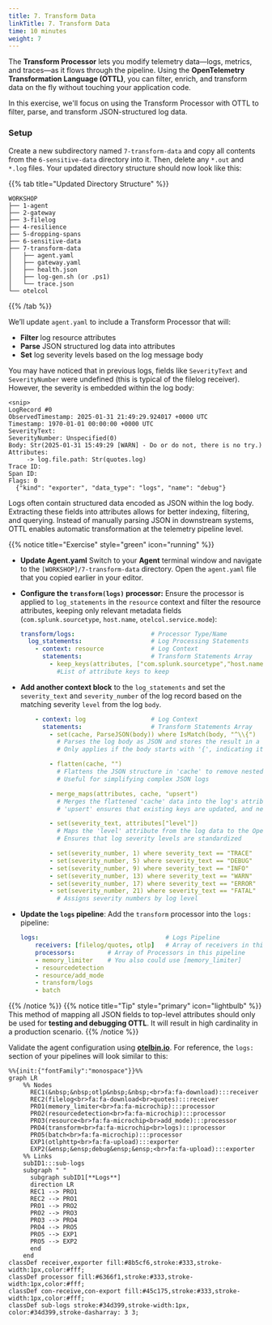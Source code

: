 ```yaml
---
title: 7. Transform Data
linkTitle: 7. Transform Data
time: 10 minutes
weight: 7
---
```


The **Transform Processor** lets you modify telemetry data—logs, metrics, and traces—as it flows through the pipeline. Using the **OpenTelemetry Transformation Language (OTTL)**, you can filter, enrich, and transform data on the fly without touching your application code.

In this exercise, we'll focus on using the Transform Processor with OTTL to filter, parse, and transform JSON-structured log data.

### Setup

Create a new subdirectory named `7-transform-data` and copy all contents from the `6-sensitive-data` directory into it. Then, delete any `*.out` and `*.log` files. Your updated directory structure should now look like this:

{{% tab title="Updated Directory Structure" %}}

```text
WORKSHOP
├── 1-agent
├── 2-gateway
├── 3-filelog
├── 4-resilience
├── 5-dropping-spans
├── 6-sensitive-data
├── 7-transform-data
│   ├── agent.yaml
│   ├── gateway.yaml
│   ├── health.json
│   ├── log-gen.sh (or .ps1)
│   └── trace.json
└── otelcol
```

{{% /tab %}}

We’ll update `agent.yaml` to include a Transform Processor that will:

- **Filter** log resource attributes
- **Parse** JSON structured log data into attributes
- **Set** log severity levels based on the log message body

You may have noticed that in previous logs, fields like `SeverityText` and `SeverityNumber` were undefined (this is typical of the filelog receiver). However, the severity is embedded within the log body:

```text
<snip>
LogRecord #0
ObservedTimestamp: 2025-01-31 21:49:29.924017 +0000 UTC
Timestamp: 1970-01-01 00:00:00 +0000 UTC
SeverityText: 
SeverityNumber: Unspecified(0)
Body: Str(2025-01-31 15:49:29 [WARN] - Do or do not, there is no try.)
Attributes:
     -> log.file.path: Str(quotes.log)
Trace ID:
Span ID:
Flags: 0
  {"kind": "exporter", "data_type": "logs", "name": "debug"}
```

Logs often contain structured data encoded as JSON within the log body. Extracting these fields into attributes allows for better indexing, filtering, and querying. Instead of manually parsing JSON in downstream systems, OTTL enables automatic transformation at the telemetry pipeline level.

{{% notice title="Exercise" style="green" icon="running" %}}
- **Update Agent.yaml** Switch to your **Agent** terminal window and navigate to the `[WORKSHOP]/7-transform-data` directory. Open the `agent.yaml` file that you copied earlier in your editor.

- **Configure the `transform(logs)` processor:** Ensure the processor is applied to `log_statements` in the `resource` context and filter the resource attributes, keeping only relevant metadata fields (`com.splunk.sourcetype`, `host.name`, `otelcol.service.mode`):

  ```yaml
  transform/logs:                     # Processor Type/Name
    log_statements:                   # Log Processing Statements
      - context: resource             # Log Context
        statements:                   # Transform Statements Array
          - keep_keys(attributes, ["com.splunk.sourcetype","host.name", "otelcol.service.mode"])
            #List of attribute keys to keep

  ```

- **Add another context block** to the `log_statements` and set the `severity_text` and `severity_number` of the log record based on the matching severity `level` from the log `body`.

  ```yaml
      - context: log                  # Log Context
        statements:                   # Transform Statements Array
          - set(cache, ParseJSON(body)) where IsMatch(body, "^\\{")  
            # Parses the log body as JSON and stores the result in a temporary 'cache' variable 
            # Only applies if the body starts with '{', indicating it's JSON-formatted

          - flatten(cache, "")        
            # Flattens the JSON structure in 'cache' to remove nested levels, making all keys top-level
            # Useful for simplifying complex JSON logs

          - merge_maps(attributes, cache, "upsert")  
            # Merges the flattened 'cache' data into the log's attributes
            # 'upsert' ensures that existing keys are updated, and new keys are added

          - set(severity_text, attributes["level"])  
            # Maps the 'level' attribute from the log data to the OpenTelemetry 'severity_text' field
            # Ensures that log severity levels are standardized

          - set(severity_number, 1) where severity_text == "TRACE"  
          - set(severity_number, 5) where severity_text == "DEBUG"  
          - set(severity_number, 9) where severity_text == "INFO"   
          - set(severity_number, 13) where severity_text == "WARN"  
          - set(severity_number, 17) where severity_text == "ERROR"  
          - set(severity_number, 21) where severity_text == "FATAL"  
            # Assigns severity numbers by log level

  ```



- **Update the `logs` pipeline**: Add the `transform` processor into the `logs:` pipeline:

  ```yaml
  logs:                                   # Logs Pipeline
      receivers: [filelog/quotes, otlp]   # Array of receivers in this pipeline
      processors:         # Array of Processors in this pipeline
      - memory_limiter    # You also could use [memory_limiter]
      - resourcedetection
      - resource/add_mode
      - transform/logs
      - batch
  ```

{{% /notice %}}
{{% notice title="Tip" style="primary" icon="lightbulb" %}}
This method of mapping all JSON fields to top-level attributes should only be used for **testing and debugging OTTL**. It will result in high cardinality in a production scenario.
{{% /notice %}}

Validate the agent configuration using **[otelbin.io](https://www.otelbin.io/)**. For reference, the `logs:` section of your pipelines will look similar to this:

```mermaid
%%{init:{"fontFamily":"monospace"}}%%
graph LR
    %% Nodes
      REC1(&nbsp;&nbsp;otlp&nbsp;&nbsp;<br>fa:fa-download):::receiver
      REC2(filelog<br>fa:fa-download<br>quotes):::receiver
      PRO1(memory_limiter<br>fa:fa-microchip):::processor
      PRO2(resourcedetection<br>fa:fa-microchip):::processor
      PRO3(resource<br>fa:fa-microchip<br>add_mode):::processor
      PRO4(transform<br>fa:fa-microchip<br>logs):::processor
      PRO5(batch<br>fa:fa-microchip):::processor
      EXP1(otlphttp<br>fa:fa-upload):::exporter
      EXP2(&ensp;&ensp;debug&ensp;&ensp;<br>fa:fa-upload):::exporter
    %% Links
    subID1:::sub-logs
    subgraph " "
      subgraph subID1[**Logs**]
      direction LR
      REC1 --> PRO1
      REC2 --> PRO1
      PRO1 --> PRO2
      PRO2 --> PRO3
      PRO3 --> PRO4
      PRO4 --> PRO5
      PRO5 --> EXP1
      PRO5 --> EXP2
      end
    end
classDef receiver,exporter fill:#8b5cf6,stroke:#333,stroke-width:1px,color:#fff;
classDef processor fill:#6366f1,stroke:#333,stroke-width:1px,color:#fff;
classDef con-receive,con-export fill:#45c175,stroke:#333,stroke-width:1px,color:#fff;
classDef sub-logs stroke:#34d399,stroke-width:1px, color:#34d399,stroke-dasharray: 3 3;
```
